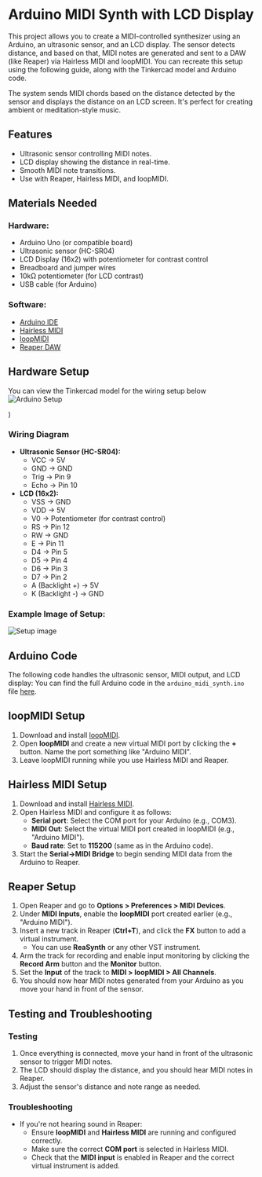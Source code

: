 # Arduino MIDI Synth with LCD Display

This project allows you to create a MIDI-controlled synthesizer using an Arduino, an ultrasonic sensor, and an LCD display. The sensor detects distance, and based on that, MIDI notes are generated and sent to a DAW (like Reaper) via Hairless MIDI and loopMIDI. You can recreate this setup using the following guide, along with the Tinkercad model and Arduino code.

The system sends MIDI chords based on the distance detected by the sensor and displays the distance on an LCD screen. It's perfect for creating ambient or meditation-style music.

## Features
- Ultrasonic sensor controlling MIDI notes.
- LCD display showing the distance in real-time.
- Smooth MIDI note transitions.
- Use with Reaper, Hairless MIDI, and loopMIDI.
## Materials Needed

### Hardware:
- Arduino Uno (or compatible board)
- Ultrasonic sensor (HC-SR04)
- LCD Display (16x2) with potentiometer for contrast control
- Breadboard and jumper wires
- 10kΩ potentiometer (for LCD contrast)
- USB cable (for Arduino)

### Software:
- [Arduino IDE](https://www.arduino.cc/en/software)
- [Hairless MIDI](http://projectgus.github.io/hairless-midiserial/)
- [loopMIDI](https://www.tobias-erichsen.de/software/loopmidi.html)
- [Reaper DAW](https://www.reaper.fm/)
## Hardware Setup

You can view the Tinkercad model for the wiring setup below
![Arduino Setup](https://github.com/user-attachments/assets/e3406aed-52cb-44b2-b432-21ccadbea267)

)

### Wiring Diagram
- **Ultrasonic Sensor (HC-SR04):**
  - VCC → 5V
  - GND → GND
  - Trig → Pin 9
  - Echo → Pin 10
- **LCD (16x2):**
  - VSS → GND
  - VDD → 5V
  - V0 → Potentiometer (for contrast control)
  - RS → Pin 12
  - RW → GND
  - E → Pin 11
  - D4 → Pin 5
  - D5 → Pin 4
  - D6 → Pin 3
  - D7 → Pin 2
  - A (Backlight +) → 5V
  - K (Backlight -) → GND

### Example Image of Setup:
![Setup image](https://github.com/user-attachments/assets/250ddc1c-b7fe-4f9a-b3db-02fb7cd63029)

## Arduino Code

The following code handles the ultrasonic sensor, MIDI output, and LCD display:
You can find the full Arduino code in the `arduino_midi_synth.ino` file [here](arduino_midi_synth.ino).
## loopMIDI Setup

1. Download and install [loopMIDI](https://www.tobias-erichsen.de/software/loopmidi.html).
2. Open **loopMIDI** and create a new virtual MIDI port by clicking the **+** button. Name the port something like "Arduino MIDI".
3. Leave loopMIDI running while you use Hairless MIDI and Reaper.

## Hairless MIDI Setup

1. Download and install [Hairless MIDI](http://projectgus.github.io/hairless-midiserial/).
2. Open Hairless MIDI and configure it as follows:
   - **Serial port**: Select the COM port for your Arduino (e.g., COM3).
   - **MIDI Out**: Select the virtual MIDI port created in loopMIDI (e.g., "Arduino MIDI").
   - **Baud rate**: Set to **115200** (same as in the Arduino code).
3. Start the **Serial→MIDI Bridge** to begin sending MIDI data from the Arduino to Reaper.

## Reaper Setup

1. Open Reaper and go to **Options > Preferences > MIDI Devices**.
2. Under **MIDI Inputs**, enable the **loopMIDI** port created earlier (e.g., "Arduino MIDI").
3. Insert a new track in Reaper (**Ctrl+T**), and click the **FX** button to add a virtual instrument.
   - You can use **ReaSynth** or any other VST instrument.
4. Arm the track for recording and enable input monitoring by clicking the **Record Arm** button and the **Monitor** button.
5. Set the **Input** of the track to **MIDI > loopMIDI > All Channels**.
6. You should now hear MIDI notes generated from your Arduino as you move your hand in front of the sensor.

## Testing and Troubleshooting

### Testing
1. Once everything is connected, move your hand in front of the ultrasonic sensor to trigger MIDI notes.
2. The LCD should display the distance, and you should hear MIDI notes in Reaper.
3. Adjust the sensor's distance and note range as needed.

### Troubleshooting
- If you're not hearing sound in Reaper:
  - Ensure **loopMIDI** and **Hairless MIDI** are running and configured correctly.
  - Make sure the correct **COM port** is selected in Hairless MIDI.
  - Check that the **MIDI input** is enabled in Reaper and the correct virtual instrument is added.


